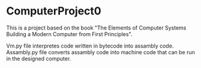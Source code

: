 # ComputerProject0
This is a project based on the book "The Elements of Computer Systems Building a Modern Computer from First Principles".

Vm.py file interpretes code written in bytecode into assambly code.
Assambly.py file converts assambly code into machine code that can be run in the designed computer.

